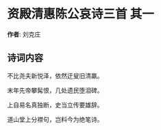 # 资殿清惠陈公哀诗三首  其一

**作者**: 刘克庄

## 诗词内容

不比尧夫新悦泽，依然迂叟旧清羸。

末年先帝攀髯恨，几处遗民堕泪碑。

上自易名真独断，史当立传要雄辞。

道山堂上分襟句，岂料今为绝笔诗。


